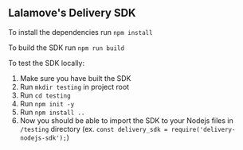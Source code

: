 ## Lalamove's Delivery SDK

To install the dependencies run `npm install`

To build the SDK run `npm run build`

To test the SDK locally:

1. Make sure you have built the SDK
2. Run `mkdir testing` in project root
3. Run `cd testing`
4. Run `npm init -y`
5. Run `npm install ..`
6. Now you should be able to import the SDK to your Nodejs files in `/testing` directory (ex. `const delivery_sdk = require('delivery-nodejs-sdk');`)